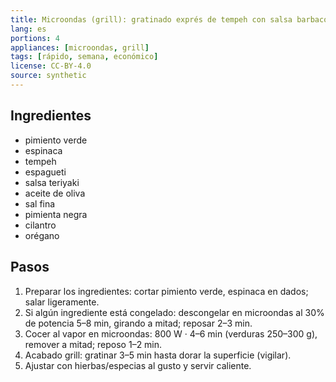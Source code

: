 ```yaml
---
title: Microondas (grill): gratinado exprés de tempeh con salsa barbacoa
lang: es
portions: 4
appliances: [microondas, grill]
tags: [rápido, semana, económico]
license: CC-BY-4.0
source: synthetic
---
```

## Ingredientes
- pimiento verde
- espinaca
- tempeh
- espagueti
- salsa teriyaki
- aceite de oliva
- sal fina
- pimienta negra
- cilantro
- orégano

## Pasos
1. Preparar los ingredientes: cortar pimiento verde, espinaca en dados; salar ligeramente.
2. Si algún ingrediente está congelado: descongelar en microondas al 30% de potencia 5–8 min, girando a mitad; reposar 2–3 min.
3. Cocer al vapor en microondas: 800 W · 4–6 min (verduras 250–300 g), remover a mitad; reposo 1–2 min.
4. Acabado grill: gratinar 3–5 min hasta dorar la superficie (vigilar).
5. Ajustar con hierbas/especias al gusto y servir caliente.
